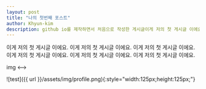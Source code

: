 ```yaml
---
layout: post
title: "나의 첫번째 포스트"
author: Khyun-kim
description: github io를 제작하면서 처음으로 작성한 게시글이게 저의 첫 게시글 이에요.이게 저의 첫 게시글 이에요.이게 저의 첫 게시글 이에요.이게 저의 첫 게시글 이에요.이게 저의 첫 게시글 이에요.이게 저의 첫 게시글 이에요.이게 저의 첫 게시글 이에요.이게 저의 첫 게시글 이에요.이게 저의 첫 게시글 이에요.이게 저의 첫 게시글 이에요.이게 저의 첫 게시글 이에요.이게 저의 첫 게시글 이에요.
---
```


이게 저의 첫 게시글 이에요.
이게 저의 첫 게시글 이에요.
이게 저의 첫 게시글 이에요.
이게 저의 첫 게시글 이에요.
이게 저의 첫 게시글 이에요.
이게 저의 첫 게시글 이에요.
<!--> img <-->
![test]({{ url }}/assets/img/profile.png){:style="width:125px;height:125px;"}